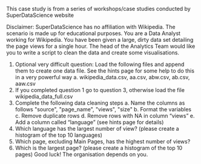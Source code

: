 
This case study is from a series of workshops/case studies conducted by SuperDataScience website

Disclaimer: SuperDataScience has no affiliation with Wikipedia. The scenario is made up for educational purposes. You are a Data Analyst working for Wikipedia. You have been given a large, dirty data set detailing the page views for a single hour. The head of the Analytics Team would like you to write a script to clean the data and create some visualisations.

1. Optional very difficult question: Load the following files and append them to create one data file. See the hints page for some help to do this in a very powerful way a. wikipedia_data.csv, aa.csv, abw.csv, ab.csv, aaw.csv
2. If you completed question 1 go to question 3, otherwise load the file wikipedia_data_full.csv
3. Complete the following data cleaning steps a. Name the columns as follows "source", "page_name", "views", "size" b. Format the variables c. Remove duplicate rows d. Remove rows with NA in column “views” e. Add a column called “language” (see hints page for details)
4. Which language has the largest number of view? (please create a histogram of the top 10 languages)
5. Which page, excluding Main Pages, has the highest number of views?
6. Which is the largest page? (please create a histogram of the top 10 pages) Good luck! The organisation depends on you.
